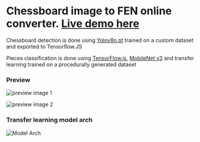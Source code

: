 # Chessboard image to FEN online converter. [Live demo here](https://truekendor.github.io/chessboard-image-to-fen/)

Chessboard detection is done using [Yolov8n.pt](https://github.com/ultralytics/ultralytics) trained on a custom dataset and exported to Tensorflow.JS

Pieces classification is done using [TensorFlow.js](https://www.tensorflow.org/js), 
[MobileNet v3](https://tfhub.dev/google/tfjs-model/imagenet/mobilenet_v3_small_100_224/feature_vector/5/default/1) and transfer learning 
trained on a procedurally generated dataset

### Preview 

![preview image 1](https://github.com/truekendor/chessboard-image-to-fen/blob/main/assets/preview_1.jpg)

![preview image 2](https://github.com/truekendor/chessboard-image-to-fen/blob/main/assets/preview_2.jpg)

### Transfer learning model arch

![Model Arch](https://github.com/truekendor/chessboard-image-to-fen/blob/main/assets/model_arch.webp)
